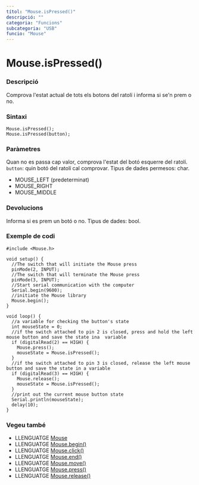 ```yaml
---
títol: "Mouse.isPressed()"
descripció: ""
categoria: "Funcions"
subcategoria: "USB"
funcio: "Mouse"
---
```


# Mouse.isPressed()

### Descripció

Comprova l'estat actual de tots els botons del ratolí i informa si se'n prem o no.

### Sintaxi

`Mouse.isPressed();`  
`Mouse.isPressed(button);`  

### Paràmetres

Quan no es passa cap valor, comprova l'estat del botó esquerre del ratolí.  
`button`: quin botó del ratolí cal comprovar. Tipus de dades permesos: char.
  - MOUSE_LEFT (predeterminat)
  - MOUSE_RIGHT
  - MOUSE_MIDDLE

### Devolucions

Informa si es prem un botó o no. Tipus de dades: bool.

### Exemple de codi

```
#include <Mouse.h>

void setup() {
  //The switch that will initiate the Mouse press
  pinMode(2, INPUT);
  //The switch that will terminate the Mouse press
  pinMode(3, INPUT);
  //Start serial communication with the computer
  Serial.begin(9600);
  //initiate the Mouse library
  Mouse.begin();
}

void loop() {
  //a variable for checking the button's state
  int mouseState = 0;
  //if the switch attached to pin 2 is closed, press and hold the left mouse button and save the state ina  variable
  if (digitalRead(2) == HIGH) {
    Mouse.press();
    mouseState = Mouse.isPressed();
  }
  //if the switch attached to pin 3 is closed, release the left mouse button and save the state in a variable
  if (digitalRead(3) == HIGH) {
    Mouse.release();
    mouseState = Mouse.isPressed();
  }
  //print out the current mouse button state
  Serial.println(mouseState);
  delay(10);
}
```

### Vegeu també

* LLENGUATGE [Mouse](../Mouse.md)
* LLENGUATGE [Mouse.begin()](./mouseBegin.md)
* LLENGUATGE [Mouse.click()](./mouseClick.md)
* LLENGUATGE [Mouse.end()](./mouseEnd.md)
* LLENGUATGE [Mouse.move()](./mouseMove.md)
* LLENGUATGE [Mouse.press()](./mousePress.md)
* LLENGUATGE [Mouse.release()](./mouseRelease.md)

